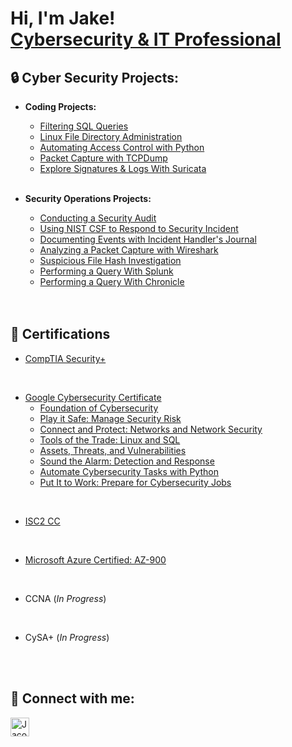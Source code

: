 
<h1>Hi, I'm Jake! <br/><a href="https://www.linkedin.com/in/jacob-k-4a8396177/">Cybersecurity & IT Professional</a>


 
<h2>🔒 Cyber Security Projects:</h2>

  - <b>Coding Projects:</b>
    - [Filtering SQL Queries](https://github.com/JacobDKing/ApplyFiltersSQL)
    - [Linux File Directory Administration](https://github.com/JacobDKing/LinuxDirectoryAdministration)
    - [Automating Access Control with Python](https://github.com/JacobDKing/AutomatedAccessList-Python)
    - [Packet Capture with TCPDump](https://github.com/JacobDKing/PacketCaptureWithTcpdump)
    - [Explore Signatures & Logs With Suricata](https://github.com/JacobDKing/ExploreSignaturesAndLogsWithSuricata)

    
    <br />
  
  - <b>Security Operations Projects:</b>
    - [Conducting a Security Audit](https://github.com/JacobDKing/InternalAuditTest)
    - [Using NIST CSF to Respond to Security Incident](https://github.com/JacobDKing/NISTcsfIncidentResponse)
    - [Documenting Events with Incident Handler's Journal](https://github.com/JacobDKing/IncidentHandlersJournal)
    - [Analyzing a Packet Capture with Wireshark](https://github.com/JacobDKing/AnalyzePacketWithWireshark)
    - [Suspicious File Hash Investigation](https://github.com/JacobDKing/InvestigatingSuspiciousFileHash)
    - [Performing a Query With Splunk](https://github.com/JacobDKing/QueryWithSplunk)
    - [Performing a Query With Chronicle](https://github.com/JacobDKing/QueryWithChronicle)
    
    <br />
    <br />
    
<h2>📃 Certifications</h2>


- [CompTIA Security+](https://www.credly.com/badges/eedb4383-fc9d-46e7-b308-ec59273afa99)

<br />

- [Google Cybersecurity Certificate](https://www.coursera.org/account/accomplishments/specialization/certificate/TCVUUELKAAVX)
    - [Foundation of Cybersecurity](https://coursera-certificate-images.s3.amazonaws.com/NBFRTYXU9XV5)
    - [Play it Safe: Manage Security Risk](https://coursera-certificate-images.s3.amazonaws.com/3W2VG74BFE76)
    - [Connect and Protect: Networks and Network Security](https://www.coursera.org/account/accomplishments/certificate/37SZ62Y5NARC)
    - [Tools of the Trade: Linux and SQL](https://www.coursera.org/account/accomplishments/certificate/UHMG3Y646NED)
    - [Assets, Threats, and Vulnerabilities](https://www.coursera.org/account/accomplishments/certificate/PP83XB5X55MW)
    - [Sound the Alarm: Detection and Response](https://www.coursera.org/account/accomplishments/certificate/Z4M5N2WFPD5J)
    - [Automate Cybersecurity Tasks with Python](https://www.coursera.org/account/accomplishments/certificate/M8DLLKM234DS)
    - [Put It to Work: Prepare for Cybersecurity Jobs](https://www.coursera.org/account/accomplishments/certificate/ZJP4PFCNBS93)

<br />

- [ISC2 CC](https://cpe.isc2.org/digitalcert)

<br />

- [Microsoft Azure Certified: AZ-900](https://learn.microsoft.com/en-us/users/jacobking-7440/credentials/a2504f8d7b5644cb) 
  
<br />

- CCNA (*In Progress*)

<br />

- CySA+ (*In Progress*)

<br />
<br />
  
<h2> 🤳 Connect with me:</h2>

[<img align="" alt="JacobKing | LinkedIn" width="30px" src="https://cdn.jsdelivr.net/npm/simple-icons@v3/icons/linkedin.svg" />][linkedin]

[linkedin]: https://www.linkedin.com/in/jacob-k-4a8396177/

<!--
**JacobDKing/JacobDKing** is a ✨ _special_ ✨ repository because its `README.md` (this file) appears on your GitHub profile.

Here are some ideas to get you started:

- 🔭 I’m currently working on ...
- 🌱 I’m currently learning ...
- 👯 I’m looking to collaborate on ...
- 🤔 I’m looking for help with ...
- 💬 Ask me about ...
- 📫 How to reach me: ...
- 😄 Pronouns: ...
- ⚡ Fun fact: ...
-->
